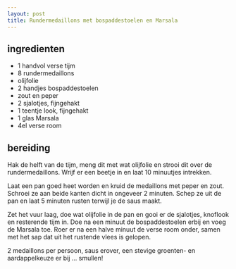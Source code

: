 ```yaml
---
layout: post
title: Rundermedaillons met bospaddestoelen en Marsala
---
```


##  ingredienten 
* 1 handvol verse tijm
* 8 rundermedaillons
* olijfolie
* 2 handjes bospaddestoelen
* zout en peper
* 2 sjalotjes, fijngehakt
* 1 teentje look, fijngehakt
* 1 glas Marsala
* 4el verse room

##  bereiding 
Hak de helft van de tijm, meng dit met wat olijfolie en strooi dit over de rundermedaillons. Wrijf er een beetje in en laat 10 minuutjes intrekken.

Laat een pan goed heet worden en kruid de medaillons met peper en zout. Schroei ze aan beide kanten dicht in ongeveer 2 minuten. Schep ze uit de pan en laat 5 minuten rusten terwijl je de saus maakt.

Zet het vuur laag, doe wat olijfolie in de pan en gooi er de sjalotjes, knoflook en resterende tijm in. Doe na een minuut de bospaddestoelen erbij en voeg de Marsala toe. Roer er na een halve minuut de verse room onder, samen met het sap dat uit het rustende vlees is gelopen.

2 medaillons per persoon, saus erover, een stevige groenten- en aardappelkeuze er bij ... smullen!


